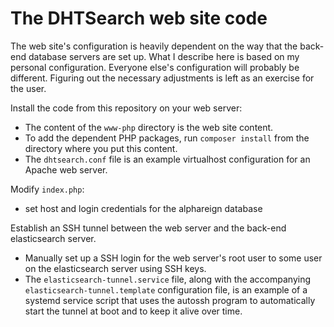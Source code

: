 # The DHTSearch web site code

The web site's configuration is heavily dependent on the way that the back-end database servers are set up.  What I describe here is based on my personal configuration.  Everyone else's configuration will probably be different.  Figuring out the necessary adjustments is left as an exercise for the user.

Install the code from this repository on your web server:
+ The content of the <code>www-php</code> directory is the web site content.
+ To add the dependent PHP packages, run <code>composer install</code> from the directory where you put this content.
+ The <code>dhtsearch.conf</code> file is an example virtualhost configuration for an Apache web server.

Modify <code>index.php</code>:
+ set host and login credentials for the alphareign database

Establish an SSH tunnel between the web server and the back-end elasticsearch server.
+ Manually set up a SSH login for the web server's root user to some user on the elasticsearch server using SSH keys.
+ The <code>elasticsearch-tunnel.service</code> file, along with the accompanying <code>elasticsearch-tunnel.template</code> configuration file,  is an example of a systemd service script that uses the autossh program to automatically start the tunnel at boot and to keep it alive over time.
